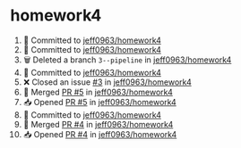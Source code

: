 # homework4
<!--START_SECTION:activity-->
1. 📝 Committed to [jeff0963/homework4](https://github.com/jeff0963/homework4/commit/1be73f3a4cfe42b4fc8e873c8dbae9663e4e16ab)
2. 📝 Committed to [jeff0963/homework4](https://github.com/jeff0963/homework4/commit/96416f84fa15ed1ee85ab040dd4d031f2c195ed9)
3. 🗑️ Deleted a branch `3--pipeline` in [jeff0963/homework4](https://github.com/jeff0963/homework4)
4. 📝 Committed to [jeff0963/homework4](https://github.com/jeff0963/homework4/commit/45e92d353c017d27fbc3e26096961ac01e2f99ac)
5. ❌ Closed an issue [#3](https://github.com/jeff0963/homework4/issues/3) in [jeff0963/homework4](https://github.com/jeff0963/homework4)
6. 🔀 Merged [PR #5](https://github.com/jeff0963/homework4/pull/5) in [jeff0963/homework4](https://github.com/jeff0963/homework4)
7. 📥 Opened [PR #5](https://github.com/jeff0963/homework4/pull/5) in [jeff0963/homework4](https://github.com/jeff0963/homework4)
8. 📝 Committed to [jeff0963/homework4](https://github.com/jeff0963/homework4/commit/19e79e178983e463d6d292da4986ffe9be5dc1c3)
9. 🔀 Merged [PR #4](https://github.com/jeff0963/homework4/pull/4) in [jeff0963/homework4](https://github.com/jeff0963/homework4)
10. 📥 Opened [PR #4](https://github.com/jeff0963/homework4/pull/4) in [jeff0963/homework4](https://github.com/jeff0963/homework4)
<!--END_SECTION:activity-->
